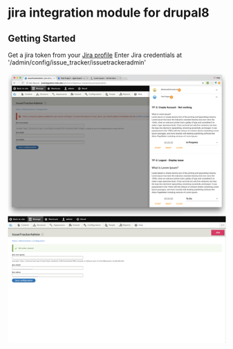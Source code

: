 # jira integration module for drupal8

## Getting Started

Get a jira token from your [Jira profile](https://id.atlassian.com/profile/profile.action)
Enter Jira credentials at '/admin/config/issue_tracker/issuetrackeradmin'

![Screen1 demo](https://github.com/albu-vlad/jira-integration/blob/master/demo/ScreenA.png)
![Screen2 demo](https://github.com/albu-vlad/jira-integration/blob/master/demo/ScreenB.png)
